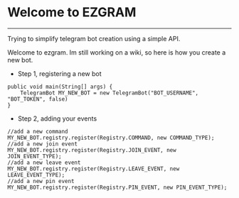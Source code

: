 # Welcome to EZGRAM

-------------

Trying to simplify telegram bot creation using a simple API.

Welcome to ezgram. Im still working on a wiki, so here is how you create a new bot.

* Step 1, registering a new bot
```
public void main(String[] args) {
    TelegramBot MY_NEW_BOT = new TelegramBot("BOT_USERNAME", "BOT_TOKEN", false)
}
```
* Step 2, adding your events

```
//add a new command
MY_NEW_BOT.registry.register(Registry.COMMAND, new COMMAND_TYPE);
//add a new join event
MY_NEW_BOT.registry.register(Registry.JOIN_EVENT, new JOIN_EVENT_TYPE);
//add a new leave event
MY_NEW_BOT.registry.register(Registry.LEAVE_EVENT, new LEAVE_EVENT_TYPE);
//add a new pin event
MY_NEW_BOT.registry.register(Registry.PIN_EVENT, new PIN_EVENT_TYPE);
```